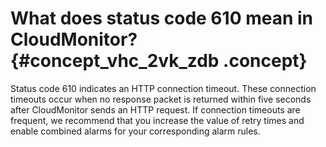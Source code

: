 # What does status code 610 mean in CloudMonitor? {#concept_vhc_2vk_zdb .concept}

Status code 610 indicates an HTTP connection timeout. These connection timeouts occur when no response packet is returned within five seconds after CloudMonitor sends an HTTP request. If connection timeouts are frequent, we recommend that you increase the value of retry times and enable combined alarms for your corresponding alarm rules.

